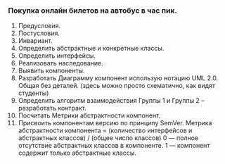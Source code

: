 ### Покупка онлайн билетов на автобус в час пик.
1. Предусловия.
2. Постусловия.
3. Инвариант.
4. Определить абстрактные и конкретные классы.
5. Определить интерфейсы.
6. Реализовать наследование.
7. Выявить компоненты.
8. Разработать Диаграмму компонент использую нотацию UML 2.0. Общая без деталей. (здесь можно просто схематично, как видят студенты)
9. Определить алгоритм взаимодействия Группы 1 и Группы 2 – разработать контракт.
10. Посчитать Метрики абстрактности компонент.
11. Присвоить компонентам версию по принципу SemVer.
Метрика абстрактности компонента = (количество интерфейсов и абстрактных классов) / (общее число классов)
0 — полное отсутствие абстрактных классов в компоненте.
1 — компонент содержит только абстрактные классы.
